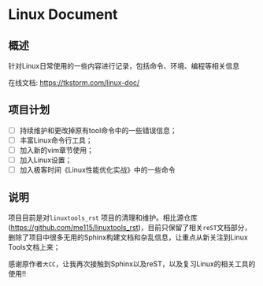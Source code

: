 # Linux Document

## 概述

针对Linux日常使用的一些内容进行记录，包括命令、环境、编程等相关信息

在线文档: https://tkstorm.com/linux-doc/

## 项目计划
- [ ] 持续维护和更改掉原有tool命令中的一些错误信息；
- [ ] 丰富Linux命令行工具；
- [ ] 加入新的vim章节使用；
- [ ] 加入Linux设置；
- [ ] 加入极客时间《Linux性能优化实战》中的一些命令

## 说明

项目目前是对`linuxtools_rst` 项目的清理和维护。相比源仓库(https://github.com/me115/linuxtools_rst)，目前只保留了相关`reST`文档部分，删除了项目中很多无用的Sphinx构建文档和杂乱信息，让重点从新关注到Linux Tools文档上来；

感谢原作者`大CC`，让我再次接触到Sphinx以及reST，以及复习Linux的相关工具的使用!!


